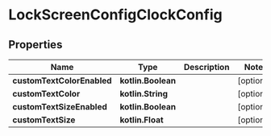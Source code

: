 
# LockScreenConfigClockConfig

## Properties
Name | Type | Description | Notes
------------ | ------------- | ------------- | -------------
**customTextColorEnabled** | **kotlin.Boolean** |  |  [optional]
**customTextColor** | **kotlin.String** |  |  [optional]
**customTextSizeEnabled** | **kotlin.Boolean** |  |  [optional]
**customTextSize** | **kotlin.Float** |  |  [optional]



